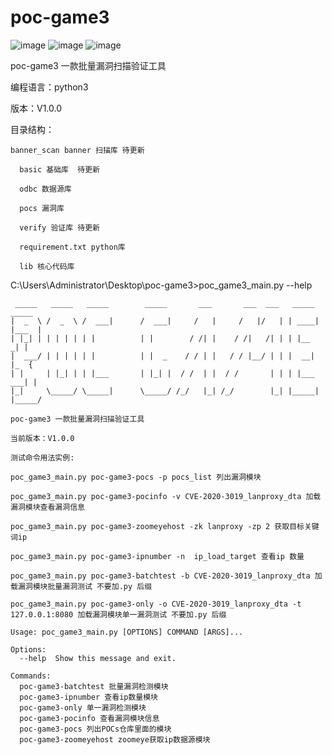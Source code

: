 # poc-game3

![image](https://img.shields.io/badge/poc--game3-python3.x-blue) ![image](https://img.shields.io/badge/%E7%89%88%E6%9C%AC-1.0.0-brightgreen) ![image](https://img.shields.io/badge/poc%E6%95%B0%E9%87%8F-1-yellowgreen)

poc-game3 一款批量漏洞扫描验证工具 

编程语言：python3

版本：V1.0.0



目录结构：

   	banner_scan banner 扫描库 待更新

	  basic 基础库  待更新

	  odbc 数据源库

	  pocs 漏洞库

	  verify 验证库 待更新
	
	  requirement.txt python库 

	  lib 核心代码库


C:\Users\Administrator\Desktop\poc-game3>poc_game3_main.py --help

	 _____   _____   _____        _____       ___       ___  ___   _____   _____
	|  _  \ /  _  \ /  ___|      /  ___|     /   |     /   |/   | | ____| |___  |
	| |_| | | | | | | |          | |        / /| |    / /|   /| | | |__      _| |
	|  ___/ | | | | | |          | |  _    / / | |   / / |__/ | | |  __|    |_  {
	| |     | |_| | | |___       | |_| |  / /  | |  / /       | | | |___   ___| |
	|_|     \_____/ \_____|      \_____/ /_/   |_| /_/        |_| |_____| |_____/

	poc-game3 一款批量漏洞扫描验证工具

	当前版本：V1.0.0
	
	测试命令用法实例:

	poc_game3_main.py poc-game3-pocs -p pocs_list 列出漏洞模块

	poc_game3_main.py poc-game3-pocinfo -v CVE-2020-3019_lanproxy_dta 加载漏洞模块查看漏洞信息

	poc_game3_main.py poc-game3-zoomeyehost -zk lanproxy -zp 2 获取目标关键词ip

	poc_game3_main.py poc-game3-ipnumber -n  ip_load_target 查看ip 数量

	poc_game3_main.py poc-game3-batchtest -b CVE-2020-3019_lanproxy_dta 加载漏洞模块批量漏洞测试 不要加.py 后缀

	poc_game3_main.py poc-game3-only -o CVE-2020-3019_lanproxy_dta -t 127.0.0.1:8080 加载漏洞模块单一漏洞测试 不要加.py 后缀

	Usage: poc_game3_main.py [OPTIONS] COMMAND [ARGS]...

	Options:
	  --help  Show this message and exit.

	Commands:
	  poc-game3-batchtest 批量漏洞检测模块
	  poc-game3-ipnumber 查看ip数量模块
	  poc-game3-only 单一漏洞检测模块
	  poc-game3-pocinfo 查看漏洞模块信息
	  poc-game3-pocs 列出POCs仓库里面的模块
	  poc-game3-zoomeyehost zoomeye获取ip数据源模块

